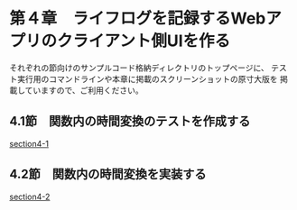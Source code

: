 # 第４章　ライフログを記録するWebアプリのクライアント側UIを作る

それぞれの節向けのサンプルコード格納ディレクトリのトップページに、
テスト実行用のコマンドラインや本章に掲載のスクリーンショットの原寸大版を
掲載していますので、ご利用ください。


## 4.1節　関数内の時間変換のテストを作成する

[section4-1](./section4-1)

## 4.2節　関数内の時間変換を実装する

[section4-2](./section4-2)

